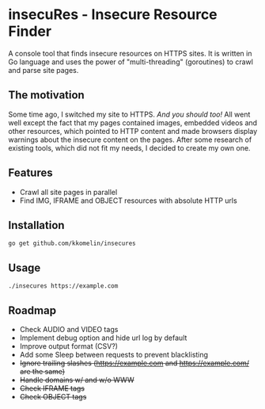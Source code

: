 # insecuRes - Insecure Resource Finder
A console tool that finds insecure resources on HTTPS sites.
It is written in Go language and uses the power of "multi-threading" (goroutines) to crawl and parse site pages.

## The motivation

Some time ago, I switched my site to HTTPS. _And you should too!_
All went well except the fact that my pages contained images, embedded videos and other resources,
which pointed to HTTP content and made browsers display warnings about the insecure content on the pages.
After some research of existing tools, which did not fit my needs, I decided to create my own one.

## Features

- Crawl all site pages in parallel
- Find IMG, IFRAME and OBJECT resources with absolute HTTP urls

## Installation

```
go get github.com/kkomelin/insecures
```

## Usage

```
./insecures https://example.com
```

## Roadmap

- Check AUDIO and VIDEO tags
- Implement debug option and hide url log by default
- Improve output format (CSV?)
- Add some Sleep between requests to prevent blacklisting
- ~~Ignore trailing slashes (https://example.com and https://example.com/ are the same)~~
- ~~Handle domains w/ and w/o WWW~~
- ~~Check IFRAME tags~~
- ~~Check OBJECT tags~~
